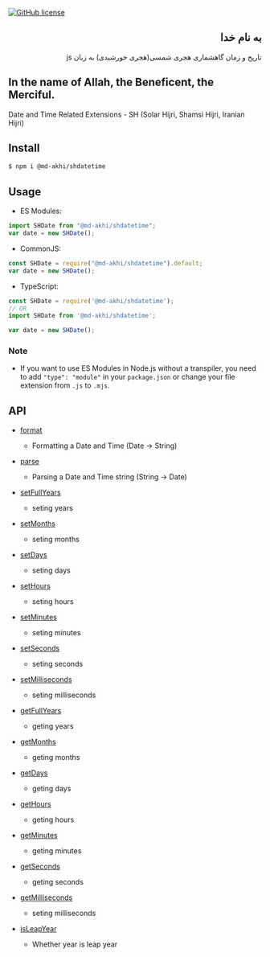 [![GitHub license](https://img.shields.io/github/license/md-akhi/SHDateTime-js)](https://github.com/md-akhi/SHDateTime-js/blob/dev/LICENSE)

<div dir=rtl>
  
## به نام خدا

تاریخ و زمان گاهشماری هجری شمسی(هجری خورشیدی) به زبان js

</div>

## In the name of Allah, the Beneficent, the Merciful.

Date and Time Related Extensions - SH (Solar Hijri, Shamsi Hijri, Iranian Hijri)

## Install

```bash
$ npm i @md-akhi/shdatetime
```

## Usage

- ES Modules:

```javascript
import SHDate from "@md-akhi/shdatetime";
var date = new SHDate();
```

- CommonJS:

```javascript
const SHDate = require("@md-akhi/shdatetime").default;
var date = new SHDate();
```

- TypeScript:

```TypeScript
const SHDate = require('@md-akhi/shdatetime');
// OR
import SHDate from '@md-akhi/shdatetime';

var date = new SHDate();
```

<!-- - ES Modules for the browser:

```html
<script type="module">
	import SHDate from "/path/to/@md-akhi/shdatetime.js";
	var date = new SHDate();
</script>
```
jsdrive:

cdnjs:

ubpkg:



-->

### Note

- If you want to use ES Modules in Node.js without a transpiler, you need to add `"type": "module"` in your `package.json` or change your file extension from `.js` to `.mjs`.

## API

- [format](#format)

  - Formatting a Date and Time (Date -> String)

- [parse](#parse)

  - Parsing a Date and Time string (String -> Date)

- [setFullYears](#setyearsdateobj-years)

  - seting years

- [setMonths](#setmonths)

  - seting months

- [setDays](#setdays)

  - seting days

- [setHours](#sethours)

  - seting hours

- [setMinutes](#setminutes)

  - seting minutes

- [setSeconds](#setseconds)

  - seting seconds

- [setMilliseconds](#setmilliseconds)

  - seting milliseconds

- [getFullYears](#getyearsdateobj-years)

  - geting years

- [getMonths](#getmonths)

  - geting months

- [getDays](#getdays)

  - geting days

- [getHours](#gethours)

  - geting hours

- [getMinutes](#getminutes)

  - geting minutes

- [getSeconds](#getseconds)

  - geting seconds

- [getMilliseconds](#getmilliseconds)

  - seting milliseconds

- [isLeapYear](#isLeapYear)

  - Whether year is leap year
